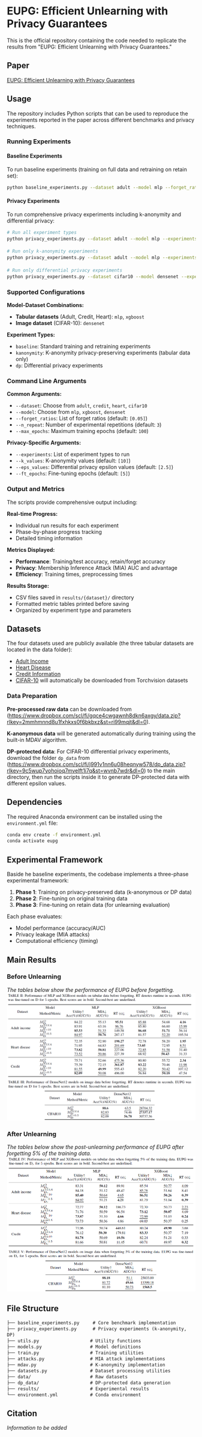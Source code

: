 # EUPG: Efficient Unlearning with Privacy Guarantees

This is the official repository containing the code needed to replicate the results from "EUPG: Efficient Unlearning with Privacy Guarantees."

## Paper

[EUPG: Efficient Unlearning with Privacy Guarantees]()

## Usage

The repository includes Python scripts that can be used to reproduce the experiments reported in the paper across different benchmarks and privacy techniques.

### Running Experiments

#### Baseline Experiments

To run baseline experiments (training on full data and retraining on retain set):

```bash
python baseline_experiments.py --dataset adult --model mlp --forget_ratios 0.05 0.1 --n_repeat 3 --max_epochs 100
```


#### Privacy Experiments

To run comprehensive privacy experiments including k-anonymity and differential privacy:

```bash
# Run all experiment types
python privacy_experiments.py --dataset adult --model mlp --experiments baseline kanonymity dp --forget_ratios 0.05 --n_repeat 3 --max_epochs 100 --k_values 10 20 --eps_values 2.5 5.0 --ft_epochs 5 10

# Run only k-anonymity experiments
python privacy_experiments.py --dataset adult --model mlp --experiments kanonymity --k_values 3 5 10 20 80 --ft_epochs 5 10 20

# Run only differential privacy experiments
python privacy_experiments.py --dataset cifar10 --model densenet --experiments dp --eps_values 0.5 2.5 5.0 25.0 50.0 100.0 --ft_epochs 5 10 20
```

### Supported Configurations

**Model-Dataset Combinations:**
- **Tabular datasets** (Adult, Credit, Heart): `mlp`, `xgboost`
- **Image dataset** (CIFAR-10): `densenet`

**Experiment Types:**
- `baseline`: Standard training and retraining experiments
- `kanonymity`: K-anonymity privacy-preserving experiments (tabular data only)
- `dp`: Differential privacy experiments

### Command Line Arguments

**Common Arguments:**
- `--dataset`: Choose from `adult`, `credit`, `heart`, `cifar10`
- `--model`: Choose from `mlp`, `xgboost`, `densenet`
- `--forget_ratios`: List of forget ratios (default: `[0.05]`)
- `--n_repeat`: Number of experimental repetitions (default: `3`)
- `--max_epochs`: Maximum training epochs (default: `100`)

**Privacy-Specific Arguments:**
- `--experiments`: List of experiment types to run
- `--k_values`: K-anonymity values (default: `[10]`)
- `--eps_values`: Differential privacy epsilon values (default: `[2.5]`)
- `--ft_epochs`: Fine-tuning epochs (default: `[5]`)

### Output and Metrics

The scripts provide comprehensive output including:

**Real-time Progress:**
- Individual run results for each experiment
- Phase-by-phase progress tracking
- Detailed timing information

**Metrics Displayed:**
- **Performance**: Training/test accuracy, retain/forget accuracy
- **Privacy**: Membership Inference Attack (MIA) AUC and advantage
- **Efficiency**: Training times, preprocessing times

**Results Storage:**
- CSV files saved in `results/{dataset}/` directory
- Formatted metric tables printed before saving
- Organized by experiment type and parameters

## Datasets

The four datasets used are publicly available (the three tabular datasets are located in the data folder):
- [Adult Income](https://archive.ics.uci.edu/ml/datasets/Adult)
- [Heart Disease](https://www.kaggle.com/sulianova/cardiovascular-disease-dataset)
- [Credit Information](https://www.kaggle.com/c/GiveMeSomeCredit)
- [CIFAR-10](https://www.cs.toronto.edu/~kriz/cifar.html) will automatically be downloaded from Torchvision datasets

### Data Preparation

**Pre-processed raw data** can be downloaded from (https://www.dropbox.com/scl/fi/gqce4cwgawnh8dkn6axgy/data.zip?rlkey=2mmhmnnd8u1fxhkxs0f6bkbxz&st=ri99mqjt&dl=0).

**K-anonymous data** will be generated automatically during training using the built-in MDAV algorithm.

**DP-protected data**: For CIFAR-10 differential privacy experiments, download the folder `dp_data` from (https://www.dropbox.com/scl/fi/j991v1nn6u08heqnyw578/dp_data.zip?rlkey=9c5wup7yohoioq7mvelft1i7q&st=wvnb7wdr&dl=0) to the main directory, then run the scripts inside it to generate DP-protected data with different epsilon values.

## Dependencies

The required Anaconda environment can be installed using the `environment.yml` file:

```bash
conda env create -f environment.yml
conda activate eupg
```

## Experimental Framework

Baside he baseline experiments, the codebase implements a three-phase experimental framework:

1. **Phase 1**: Training on privacy-preserved data (k-anonymous or DP data)
2. **Phase 2**: Fine-tuning on original training data
3. **Phase 3**: Fine-tuning on retain data (for unlearning evaluation)

Each phase evaluates:
- Model performance (accuracy/AUC)
- Privacy leakage (MIA attacks)
- Computational efficiency (timing)

## Main Results

### Before Unlearning

*The tables below show the performance of EUPG before forgetting.*  
![EUPG performance before unlearning](figures/before.png)

### After Unlearning

*The tables below show the post-unlearning performance of EUPG after forgetting 5% of the training data.*  
![EUPG performance after unlearning](figures/after.png)

## File Structure

```
├── baseline_experiments.py     # Core benchmark implementation
├── privacy_experiments.py      # Privacy experiments (k-anonymity, DP)
├── utils.py                   # Utility functions
├── models.py                  # Model definitions
├── train.py                   # Training utilities
├── attacks.py                 # MIA attack implementations
├── mdav.py                    # K-anonymity implementation
├── datasets.py                # Dataset processing utilities
├── data/                      # Raw datasets
├── dp_data/                   # DP-protected data generation
├── results/                   # Experimental results
└── environment.yml            # Conda environment
```

## Citation

*Information to be added*

<!--
## Funding

Partial support for this work has been received from the Government of Catalonia (ICREA Acad\`emia Prizes to J. Domingo-Ferrer and to D. S\'anchez, and grant 2021SGR-00115), MCIN/AEI/ 10.13039/501100011033 and ``ERDF A way of making Europe'' under grant PID2021-123637NB-I00 ``CURLING'', and  the EU's NextGenerationEU/PRTR via INCIBE (project ``HERMES'' and INCIBE-URV cybersecurity chair).
-->


